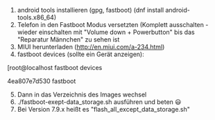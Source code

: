 1. android tools installieren (gpg, fastboot) (dnf install android-tools.x86_64)
2. Telefon in den Fastboot Modus versetzten (Komplett ausschalten - wieder einschalten mit "Volume down + Powerbutton" bis das "Reparatur Männchen" zu sehen ist
3. MIUI herunterladen (http://en.miui.com/a-234.html)
4. fastboot devices (sollte ein Gerät anzeigen):

[root@localhost  fastboot devices

4ea807e7d530	fastboot

5.  Dann in das Verzeichnis des Images wechsel
6. ./fastboot-exept-data_storage.sh ausführen und beten 😃
7. Bei Version 7.9.x heißt es "flash_all_except_data_storage.sh" 
